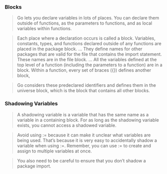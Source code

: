 ### Blocks
> Go lets you declare variables in lots of places. You can declare them outside of functions, as the parameters to functions, and as local variables within functions.

> Each place where a declaration occurs is called a block. Variables, constants, types, and functions declared outside of any functions are placed in the package block.
> ...
> They define names for other packages that are valid for the file that contains the import statement. These names are in the file block.
> ...
> All the variables defined at the top level of a function (including the parameters to a function) are in a block. Within a function, every set of braces ({}) defines another block,

> Go considers these predeclared identifiers and defines them in the universe block, which is the block that contains all other blocks.

### Shadowing Variables
> A shadowing variable is a variable that has the same name as a variable in a containing block. For as long as the shadowing variable exists, you cannot access a shadowed variable.

> Avoid using := because it can make it unclear what variables are being used. That’s because it is very easy to accidentally shadow a variable when using :=. Remember, you can use := to create and assign to multiple variables at once.

> You also need to be careful to ensure that you don’t shadow a package import.
